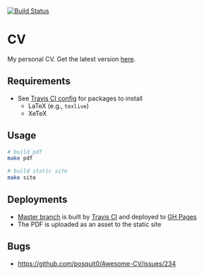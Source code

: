 [![Build Status](https://travis-ci.org/nnadeau/cv.svg?branch=master)](https://travis-ci.org/nnadeau/cv)

# CV

My personal CV.
Get the latest version [here](https://nnadeau.github.io/cv/).

## Requirements

- See [Travis CI config](.travis.yml) for packages to install
  - LaTeX (e.g., `texlive`)
  - XeTeX

## Usage

```bash
# build pdf
make pdf

# build static site
make site
```

## Deployments

- [Master branch](https://github.com/nnadeau/cv/tree/master) is built by [Travis CI](https://github.com/nnadeau/cv/blob/master/.travis.yml) and deployed to [GH Pages](https://nnadeau.github.io/cv/)
- The PDF is uploaded as an asset to the static site

## Bugs

- https://github.com/posquit0/Awesome-CV/issues/234
